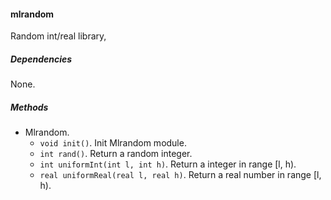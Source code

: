 #### mlrandom

Random int/real library,

##### Dependencies

None.

##### Methods

- Mlrandom.
    + `void init()`. Init Mlrandom module.
    + `int rand()`. Return a random integer.
    + `int uniformInt(int l, int h)`. Return a integer in range [l, h).
    + `real uniformReal(real l, real h)`. Return a real number in range [l, h).
